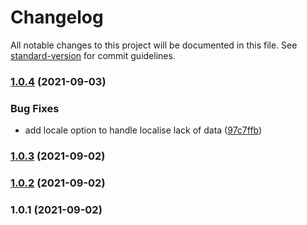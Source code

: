 # Changelog

All notable changes to this project will be documented in this file. See [standard-version](https://github.com/conventional-changelog/standard-version) for commit guidelines.

### [1.0.4](https://github.com/gaetansenn/dw-localise/compare/v1.0.3...v1.0.4) (2021-09-03)


### Bug Fixes

* add locale option to handle localise lack of data ([97c7ffb](https://github.com/gaetansenn/dw-localise/commit/97c7ffb73dc9c8cc65706c76378b36ae1c685314))

### [1.0.3](https://github.com/gaetansenn/dw-localise/compare/v1.0.1...v1.0.3) (2021-09-02)

### [1.0.2](https://github.com/gaetansenn/dw-localise/compare/v1.0.1...v1.0.2) (2021-09-02)

### 1.0.1 (2021-09-02)
